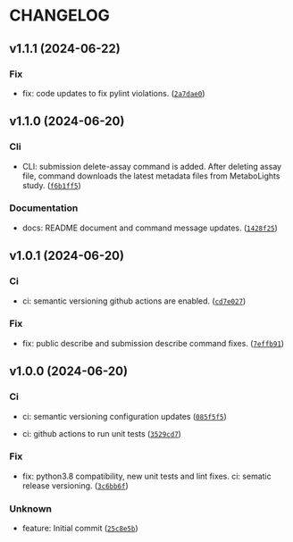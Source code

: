 # CHANGELOG

## v1.1.1 (2024-06-22)

### Fix

* fix: code updates to fix pylint violations. ([`2a7dae0`](https://github.com/EBI-Metabolights/metabolights-utils/commit/2a7dae02d22a22d39a82a45c685207e11529361a))

## v1.1.0 (2024-06-20)

### Cli

* CLI: submission delete-assay command is added.  After deleting assay file, command downloads the latest metadata files from  MetaboLights study. ([`f6b1ff5`](https://github.com/EBI-Metabolights/metabolights-utils/commit/f6b1ff580bc29484f392e73128d4985fe8ad3037))

### Documentation

* docs: README document and command message updates. ([`1428f25`](https://github.com/EBI-Metabolights/metabolights-utils/commit/1428f25c652ed0bf9fd70e2b7cb284c2d51f3e31))

## v1.0.1 (2024-06-20)

### Ci

* ci: semantic versioning github actions are enabled. ([`cd7e027`](https://github.com/EBI-Metabolights/metabolights-utils/commit/cd7e0272c743db5c55f5a7ca7e972525a2f2848a))

### Fix

* fix: public describe and submission describe command fixes. ([`7effb91`](https://github.com/EBI-Metabolights/metabolights-utils/commit/7effb910417575d83d39c30eacd0edc170db7873))

## v1.0.0 (2024-06-20)

### Ci

* ci: semantic versioning configuration updates ([`085f5f5`](https://github.com/EBI-Metabolights/metabolights-utils/commit/085f5f5778900ccd6e89d66882bd02cca14d8be6))

* ci: github actions to run unit tests ([`3529cd7`](https://github.com/EBI-Metabolights/metabolights-utils/commit/3529cd710eec408e5b266e3e638b91ce5bab84e3))

### Fix

* fix: python3.8 compatibility, new unit tests and lint fixes. ci: sematic release versioning. ([`3c6bb6f`](https://github.com/EBI-Metabolights/metabolights-utils/commit/3c6bb6f23698551fcb19527ce4d5578c85414f7e))

### Unknown

* feature: Initial commit ([`25c8e5b`](https://github.com/EBI-Metabolights/metabolights-utils/commit/25c8e5b98a3291b137fdbb88113c30263e84ab6c))
